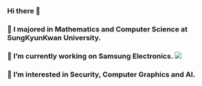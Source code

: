 ### Hi there 👋
### 🌱 I majored in Mathematics and Computer Science at SungKyunKwan University.
### 🔭 I’m currently working on Samsung Electronics. <img src="https://img.shields.io/badge/Samsung-000000?style=for-the-badge">
### 🤔 I’m interested in Security, Computer Graphics and AI.

<!--
**HANWOOL0925/HANWOOL0925** is a ✨ _special_ ✨ repository because its `README.md` (this file) appears on your GitHub profile.

Here are some ideas to get you started:

- 🔭 I’m currently working on ...
- 🌱 I’m currently learning ...
- 👯 I’m looking to collaborate on ...
- 🤔 I’m looking for help with ...
- 💬 Ask me about ...
- 📫 How to reach me: ...
- 😄 Pronouns: ...
- ⚡ Fun fact: ...
-->
